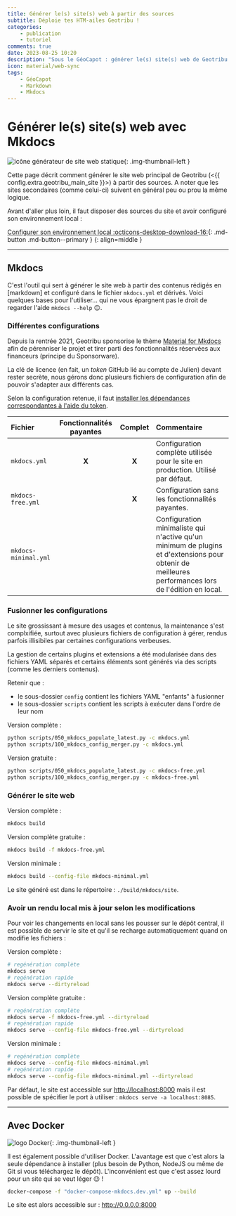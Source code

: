```yaml
---
title: Générer le(s) site(s) web à partir des sources
subtitle: Déploie tes HTM-ailes Geotribu !
categories:
    - publication
    - tutoriel
comments: true
date: 2023-08-25 10:20
description: "Sous le GéoCapot : générer le(s) site(s) web de Geotribu à partir des sources avec Mkdocs et le thème Material."
icon: material/web-sync
tags:
    - GéoCapot
    - Markdown
    - Mkdocs
---
```


# Générer le(s) site(s) web avec Mkdocs

![icône générateur de site web statique](https://cdn.geotribu.fr/img/logos-icones/divers/web_static_generator.webp "icône générateur de site web statique"){: .img-thumbnail-left }

Cette page décrit comment générer le site web principal de Geotribu (<{{ config.extra.geotribu_main_site }}>) à partir des sources. A noter que les sites secondaires (comme celui-ci) suivent en général peu ou prou la même logique.

Avant d'aller plus loin, il faut disposer des sources du site et avoir configuré son environnement local :

[Configurer son environnement local :octicons-desktop-download-16:](../edit/local_edition_setup.md){: .md-button .md-button--primary }
{: align=middle }

----

## Mkdocs

C'est l'outil qui sert à générer le site web à partir des contenus rédigés en [markdown] et configuré dans le fichier `mkdocs.yml` et dérivés. Voici quelques bases pour l'utiliser... qui ne vous épargnent pas le droit de regarder l'aide `mkdocs --help` :wink:.

### Différentes configurations

Depuis la rentrée 2021, Geotribu sponsorise le thème [Material for Mkdocs](https://squidfunk.github.io/mkdocs-material/insiders/) afin de pérenniser le projet et tirer parti des fonctionnalités réservées aux financeurs (principe du Sponsorware).

La clé de licence (en fait, un *token* GitHub lié au compte de Julien) devant rester secrète, nous gérons donc plusieurs fichiers de configuration afin de pouvoir s'adapter aux différents cas.

Selon la configuration retenue, il faut [installer les dépendances correspondantes à l'aide du token](../edit/local_edition_setup.md#installer-les-dépendances-du-site).

| Fichier              | Fonctionnalités payantes | Complet | Commentaire |
| :------------------- | :-----: | :-----: | :---------- |
| `mkdocs.yml`         | **X**   | **X**   | Configuration complète utilisée pour le site en production. Utilisé par défaut. |
| `mkdocs-free.yml`    |         | **X**   | Configuration sans les fonctionnalités payantes. |
| `mkdocs-minimal.yml` |         |         | Configuration minimaliste qui n'active qu'un minimum de plugins et d'extensions pour obtenir de meilleures performances lors de l'édition en local. |

### Fusionner les configurations

Le site grossissant à mesure des usages et contenus, la maintenance s'est complxifiée, surtout avec plusieurs fichiers de configuration à gérer, rendus parfois illisibiles par certaines configurations verbeuses.  

La gestion de certains plugins et extensions a été modularisée dans des fichiers YAML séparés et certains éléments sont générés via des scripts (comme les derniers contenus).

Retenir que :

- le sous-dossier `config` contient les fichiers YAML "enfants" à fusionner
- le sous-dossier `scripts` contient les scripts à exécuter dans l'ordre de leur nom

Version complète :

```sh
python scripts/050_mkdocs_populate_latest.py -c mkdocs.yml
python scripts/100_mkdocs_config_merger.py -c mkdocs.yml
```

Version gratuite :

```sh
python scripts/050_mkdocs_populate_latest.py -c mkdocs-free.yml
python scripts/100_mkdocs_config_merger.py -c mkdocs-free.yml
```

### Générer le site web

Version complète :

```sh
mkdocs build
```

Version complète gratuite :

```sh
mkdocs build -f mkdocs-free.yml
```

Version minimale :

```sh
mkdocs build --config-file mkdocs-minimal.yml
```

Le site généré est dans le répertoire : `./build/mkdocs/site`.

### Avoir un rendu local mis à jour selon les modifications

Pour voir les changements en local sans les pousser sur le dépôt central, il est possible de servir le site et qu'il se recharge automatiquement quand on modifie les fichiers :

Version complète :

```sh
# regénération complète
mkdocs serve
# regénération rapide
mkdocs serve --dirtyreload
```

Version complète gratuite :

```sh
# regénération complète
mkdocs serve -f mkdocs-free.yml --dirtyreload
# regénération rapide
mkdocs serve --config-file mkdocs-free.yml --dirtyreload
```

Version minimale :

```sh
# regénération complète
mkdocs serve --config-file mkdocs-minimal.yml
# regénération rapide
mkdocs serve --config-file mkdocs-minimal.yml --dirtyreload
```

Par défaut, le site est accessible sur <http://localhost:8000> mais il est possible de spécifier le port à utiliser : `mkdocs serve -a localhost:8085`.

----

## Avec Docker

![logo Docker](https://cdn.geotribu.fr/img/logos-icones/logiciels_librairies/docker.png){: .img-thumbnail-left }

Il est également possible d'utiliser Docker. L'avantage est que c'est alors la seule dépendance à installer (plus besoin de Python, NodeJS ou même de Git si vous téléchargez le dépôt). L'inconvénient est que c'est assez lourd pour un site qui se veut léger :wink: !

```sh
docker-compose -f "docker-compose-mkdocs.dev.yml" up --build
```

Le site est alors accessible sur : <http://0.0.0.0:8000>
